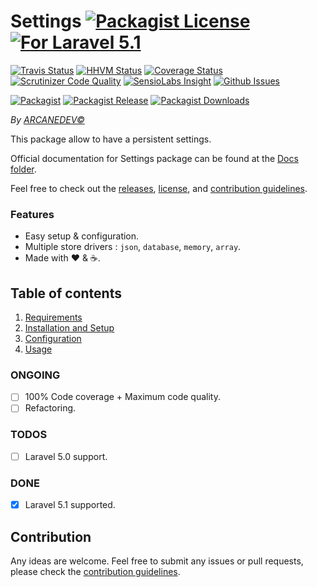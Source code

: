 # Settings [![Packagist License][badge_license]](LICENSE.md) [![For Laravel 5.1][badge_laravel]](https://github.com/ARCANEDEV/Settings#settings)

[![Travis Status][badge_build]](https://travis-ci.org/ARCANEDEV/Settings)
[![HHVM Status][badge_hhvm]](http://hhvm.h4cc.de/package/arcanedev/settings)
[![Coverage Status][badge_coverage]](https://scrutinizer-ci.com/g/ARCANEDEV/Settings/?branch=master)
[![Scrutinizer Code Quality][badge_quality]](https://scrutinizer-ci.com/g/ARCANEDEV/Settings/?branch=master)
[![SensioLabs Insight][badge_insight]](https://insight.sensiolabs.com/projects/46ec9405-b55e-4886-93b9-2deb739dcb46)
[![Github Issues][badge_issues]](https://github.com/ARCANEDEV/Settings/issues)

[![Packagist][badge_package]](https://packagist.org/packages/arcanedev/settings)
[![Packagist Release][badge_release]](https://packagist.org/packages/arcanedev/settings)
[![Packagist Downloads][badge_downloads]](https://packagist.org/packages/arcanedev/settings)

[badge_license]:   http://img.shields.io/packagist/l/arcanedev/settings.svg?style=flat-square
[badge_laravel]:   https://img.shields.io/badge/For%20Laravel-5.1-orange.svg?style=flat-square

[badge_build]:     http://img.shields.io/travis/ARCANEDEV/Settings.svg?style=flat-square
[badge_hhvm]:      https://img.shields.io/hhvm/arcanedev/settings.svg?style=flat-square
[badge_coverage]:  https://img.shields.io/scrutinizer/coverage/g/ARCANEDEV/Settings.svg?style=flat-square
[badge_quality]:   https://img.shields.io/scrutinizer/g/ARCANEDEV/Settings.svg?style=flat-square
[badge_insight]:   https://img.shields.io/sensiolabs/i/46ec9405-b55e-4886-93b9-2deb739dcb46.svg?style=flat-square
[badge_issues]:    http://img.shields.io/github/issues/ARCANEDEV/Settings.svg?style=flat-square

[badge_package]:   https://img.shields.io/badge/package-arcanedev/settings-blue.svg?style=flat-square
[badge_release]:   https://img.shields.io/packagist/v/arcanedev/settings.svg?style=flat-square
[badge_downloads]: https://img.shields.io/packagist/dt/arcanedev/settings.svg?style=flat-square

*By [ARCANEDEV&copy;](http://www.arcanedev.net/)*

This package allow to have a persistent settings.

Official documentation for Settings package can be found at the [Docs folder](_docs).

Feel free to check out the [releases](https://github.com/ARCANEDEV/Settings/releases), [license](LICENSE.md), and [contribution guidelines](CONTRIBUTING.md).

### Features

  * Easy setup & configuration.
  * Multiple store drivers : `json`, `database`, `memory`, `array`.
  * Made with :heart: &amp; :coffee:.

## Table of contents

  1. [Requirements](_docs/1-Requirements.md)
  2. [Installation and Setup](_docs/2-Installation-and-Setup.md)
  3. [Configuration](_docs/3-Configuration.md)
  4. [Usage](_docs/4-Usage.md)

### ONGOING

  - [ ] 100% Code coverage + Maximum code quality.
  - [ ] Refactoring.

### TODOS

  - [ ] Laravel 5.0 support.

### DONE

  - [x] Laravel 5.1 supported.

## Contribution

Any ideas are welcome. Feel free to submit any issues or pull requests, please check the [contribution guidelines](CONTRIBUTING.md).
